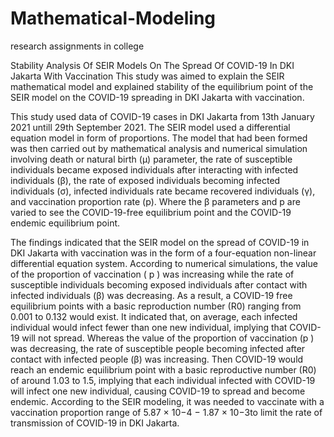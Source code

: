 # Mathematical-Modeling
research assignments in college

Stability Analysis Of SEIR Models On The Spread Of COVID-19 In DKI Jakarta With Vaccination
This study was aimed to explain the SEIR mathematical model and explained
stability of the equilibrium point of the SEIR model on the COVID-19 spreading in
DKI Jakarta with vaccination.

This study used data of COVID-19 cases in DKI Jakarta from 13th January
2021 untill 29th September 2021. The SEIR model used a differential equation
model in form of proportions. The model that had been formed was then carried out
by mathematical analysis and numerical simulation involving death or natural birth
(μ) parameter, the rate of susceptible individuals became exposed individuals after
interacting with infected individuals (β), the rate of exposed individuals becoming
infected individuals (σ), infected individuals rate became recovered individuals (γ),
and vaccination proportion rate (p). Where the β parameters and p are varied to
see the COVID-19-free equilibrium point and the COVID-19 endemic equilibrium
point.

The findings indicated that the SEIR model on the spread of COVID-19 in DKI
Jakarta with vaccination was in the form of a four-equation non-linear differential
equation system. According to numerical simulations, the value of the proportion
of vaccination ( p ) was increasing while the rate of susceptible individuals
becoming exposed individuals after contact with infected individuals (β) was
decreasing. As a result, a COVID-19 free equilibrium points with a basic
reproduction number (R0) ranging from 0.001 to 0.132 would exist. It indicated
that, on average, each infected individual would infect fewer than one new
individual, implying that COVID-19 will not spread. Whereas the value of the
proportion of vaccination (p ) was decreasing, the rate of susceptible people
becoming infected after contact with infected people (β) was increasing. Then
COVID-19 would reach an endemic equilibrium point with a basic reproductive
number (R0) of around 1.03 to 1.5, implying that each individual infected with
COVID-19 will infect one new individual, causing COVID-19 to spread and
become endemic. According to the SEIR modeling, it was needed to vaccinate with
a vaccination proportion range of 5.87 × 10−4 − 1.87 × 10−3to limit the rate of
transmission of COVID-19 in DKI Jakarta.
